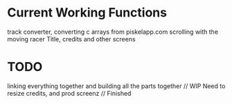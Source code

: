 # Current Working Functions
track converter, converting c arrays from piskelapp.com
scrolling with the moving racer
Title, credits and other screens

# TODO
linking everything together and building all the parts together // WIP
Need to resize credits, and prod screenz // Finished
